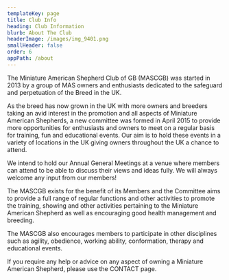 ```yaml
---
templateKey: page
title: Club Info
heading: Club Information
blurb: About The Club
headerImage: /images/img_9401.png
smallHeader: false
order: 6
appPath: /about
---
```

The Miniature American Shepherd Club of GB (MASCGB) was started in 2013 by a group of MAS owners and enthusiasts dedicated to the safeguard and perpetuation of the Breed in the UK. 

As the breed has now grown in the UK with more owners and breeders taking an avid interest in the promotion and all aspects of Miniature American Shepherds, a new committee was formed in April 2015 to provide more opportunities for enthusiasts and owners to meet on a regular basis for training, fun and educational events. Our aim is to hold these events in a variety of locations in the UK giving owners throughout the UK a chance to attend.

We intend to hold our Annual General Meetings at a venue where members can attend to be able to discuss their views and ideas fully. We will always welcome any input from our members!

The MASCGB exists for the benefit of its Members and the Committee aims to provide a full range of regular functions and other activities to promote the training, showing and other activities pertaining to the Miniature American Shepherd as well as encouraging good health management and breeding.

The MASCGB also encourages members to participate in other disciplines such as agility, obedience, working ability, conformation, therapy and educational events.

If you require any help or advice on any aspect of owning a Miniature American Shepherd, please use the CONTACT page.
